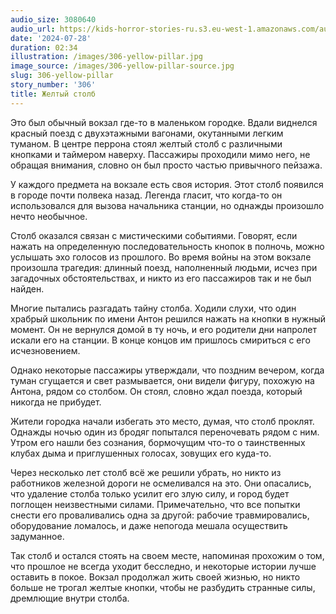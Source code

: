 ```yaml
---
audio_size: 3080640
audio_url: https://kids-horror-stories-ru.s3.eu-west-1.amazonaws.com/audio/306-yellow-pillar.mp3
date: '2024-07-28'
duration: 02:34
illustration: /images/306-yellow-pillar.jpg
image_source: /images/306-yellow-pillar-source.jpg
slug: 306-yellow-pillar
story_number: '306'
title: Желтый столб
---
```


Это был обычный вокзал где-то в маленьком городке. Вдали виднелся красный поезд с двухэтажными вагонами, окутанными легким туманом. В центре перрона стоял желтый столб с различными кнопками и таймером наверху. Пассажиры проходили мимо него, не обращая внимания, словно он был просто частью привычного пейзажа.

У каждого предмета на вокзале есть своя история. Этот столб появился в городе почти полвека назад. Легенда гласит, что когда-то он использовался для вызова начальника станции, но однажды произошло нечто необычное.

Столб оказался связан с мистическими событиями. Говорят, если нажать на определенную последовательность кнопок в полночь, можно услышать эхо голосов из прошлого. Во время войны на этом вокзале произошла трагедия: длинный поезд, наполненный людьми, исчез при загадочных обстоятельствах, и никто из его пассажиров так и не был найден.

Многие пытались разгадать тайну столба. Ходили слухи, что один храбрый школьник по имени Антон решился нажать на кнопки в нужный момент. Он не вернулся домой в ту ночь, и его родители дни напролет искали его на станции. В конце концов им пришлось смириться с его исчезновением.

Однако некоторые пассажиры утверждали, что поздним вечером, когда туман сгущается и свет размывается, они видели фигуру, похожую на Антона, рядом со столбом. Он стоял, словно ждал поезда, который никогда не прибудет.

Жители городка начали избегать это место, думая, что столб проклят. Однажды ночью один из бродяг попытался переночевать рядом с ним. Утром его нашли без сознания, бормочущим что-то о таинственных клубах дыма и приглушенных голосах, зовущих его куда-то.

Через несколько лет столб всё же решили убрать, но никто из работников железной дороги не осмеливался на это. Они опасались, что удаление столба только усилит его злую силу, и город будет поглощен неизвестными силами. Примечательно, что все попытки снести его проваливались одна за другой: рабочие травмировались, оборудование ломалось, и даже непогода мешала осуществить задуманное.

Так столб и остался стоять на своем месте, напоминая прохожим о том, что прошлое не всегда уходит бесследно, и некоторые истории лучше оставить в покое. Вокзал продолжал жить своей жизнью, но никто больше не трогал желтые кнопки, чтобы не разбудить странные силы, дремлющие внутри столба.